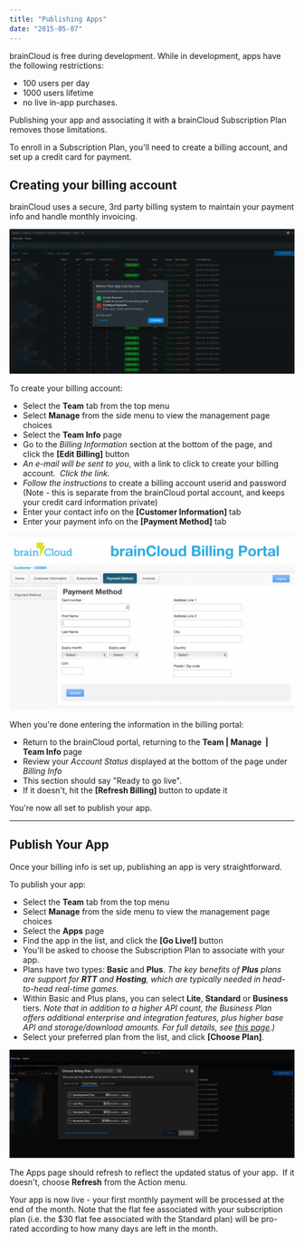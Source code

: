 ```yaml
---
title: "Publishing Apps"
date: "2015-05-07"
---
```


brainCloud is free during development. While in development, apps have the following restrictions:

- 100 users per day
- 1000 users lifetime
- no live in-app purchases.

Publishing your app and associating it with a brainCloud Subscription Plan removes those limitations.

To enroll in a Subscription Plan, you'll need to create a billing account, and set up a credit card for payment.

## Creating your billing account

brainCloud uses a secure, 3rd party billing system to maintain your payment info and handle monthly invoicing.

[![brainCloud](images/brainCloud_dashboard_goLive.png)](images/brainCloud_dashboard_goLive.png)

To create your billing account:

- Select the **Team** tab from the top menu
- Select **Manage** from the side menu to view the management page choices
- Select the **Team Info** page
- Go to the _Billing Information_ section at the bottom of the page, and click the **[Edit Billing]** button
- _An e-mail will be sent to you_, with a link to click to create your billing account.  _Click the link._
- _Follow the instructions_ to create a billing account userid and password  
    (Note - this is separate from the brainCloud portal account, and keeps your credit card information private)
- Enter your contact info on the **[Customer Information]** tab
- Enter your payment info on the **[Payment Method]** tab

[![brainCloud](images/Billing_Payment_Method-1024x630.png)](images/Billing_Payment_Method-1024x630.png)

When you're done entering the information in the billing portal:

- Return to the brainCloud portal, returning to the **Team | Manage  |** **Team Info** page
- Review your _Account Status_ displayed at the bottom of the page under _Billing Info_
- This section should say "Ready to go live".  
- If it doesn't, hit the **[Refresh Billing]** button to update it

You're now all set to publish your app.

* * *

## Publish Your App

Once your billing info is set up, publishing an app is very straightforward.

To publish your app:

- Select the **Team** tab from the top menu
- Select **Manage** from the side menu to view the management page choices
- Select the **Apps** page
- Find the app in the list, and click the **[Go Live!]** button
- You'll be asked to choose the Subscription Plan to associate with your app.
- Plans have two types: **Basic** and **Plus**. _The key benefits of_ **_Plus_** _plans are support for_ **_RTT_** _and_ **_Hosting_**_, which are typically needed in head-to-head real-time games._
- Within Basic and Plus plans, you can select **Lite**, **Standard** or **Business** tiers. _Note that in addition to a higher API count, the Business Plan offers additional enterprise and integration features, plus higher base API and storage/download amounts. For full details, see_ [_this page_](http://getbraincloud.com/pricing-overview/)_.)_
- Select your preferred plan from the list, and click **[Choose Plan]**.

![](images/Basic-Plans.png)

The Apps page should refresh to reflect the updated status of your app.  If it doesn't, choose **Refresh** from the Action menu.

Your app is now live - your first monthly payment will be processed at the end of the month. Note that the flat fee associated with your subscription plan (i.e. the $30 flat fee associated with the Standard plan) will be pro-rated according to how many days are left in the month.

